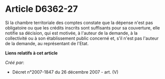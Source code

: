 # Article D6362-27

Si la chambre territoriale des comptes constate que la dépense n'est pas obligatoire ou que les crédits inscrits sont
suffisants pour sa couverture, elle notifie sa décision, qui est motivée, à l'auteur de la demande, à la collectivité ou à
son établissement public concerné et, s'il n'est pas l'auteur de la demande, au représentant de l'Etat.

**Liens relatifs à cet article**

_Créé par_:

  - Décret n°2007-1847 du 26 décembre 2007 - art. (V)
